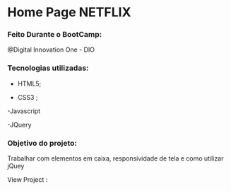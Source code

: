 # Home Page NETFLIX

### Feito Durante o BootCamp:
@Digital Innovation One - DIO

### Tecnologias utilizadas:

- HTML5; 

- CSS3 ;

-Javascript

-JQuery

### Objetivo do projeto:

Trabalhar com elementos em caixa, responsividade de tela e como utilizar jQuey

View Project :
